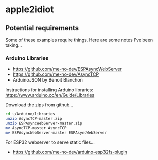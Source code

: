 # apple2idiot


## Potential requirements

Some of these examples require things.  Here are some notes I've been taking...

### Arduino Libraries

+ https://github.com/me-no-dev/ESPAsyncWebServer
+ https://github.com/me-no-dev/AsyncTCP
+ ArduinoJSON by Benoit Blanchon

Instructions for installing Arduino libraries: https://www.arduino.cc/en/Guide/Libraries

Download the zips from github...

```bash
cd ~/Arduino/libraries
unzip AsyncTCP-master.zip
unzip ESPAsyncWebServer-master.zip
mv AsyncTCP-master AsyncTCP
mv ESPAsyncWebServer-master ESPAsyncWebServer
```

For ESP32 webserver to serve static files...

+ https://github.com/me-no-dev/arduino-esp32fs-plugin
